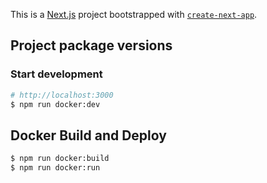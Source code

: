 This is a [Next.js](https://nextjs.org/) project bootstrapped
with [`create-next-app`](https://github.com/vercel/next.js/tree/canary/packages/create-next-app).

## Project package versions

### Start development

```bash
# http://localhost:3000
$ npm run docker:dev
```

## Docker Build and Deploy

```bash
$ npm run docker:build
$ npm run docker:run
```
